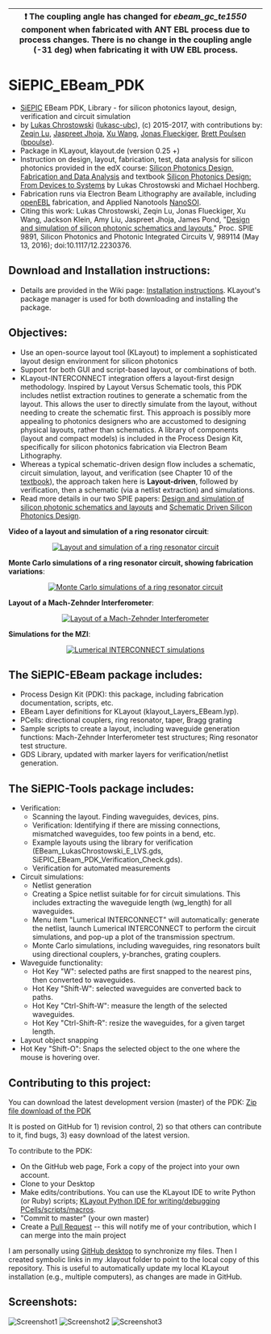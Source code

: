| :exclamation: The coupling angle has changed for *ebeam_gc_te1550* component when fabricated with ANT EBL process due to process changes. There is no change in the coupling angle (-31 deg) when fabricating it with UW EBL process.     |
|-----------------------------------------|


# SiEPIC_EBeam_PDK

- <a href="www.siepic.ubc.ca">SiEPIC</a> EBeam PDK, Library - for silicon photonics layout, design, verification and circuit simulation
- by <a href="https://ca.linkedin.com/in/chrostowski">Lukas Chrostowski</a> (<a href="http://github.com/lukasc-ubc">lukasc-ubc</a>), (c) 2015-2017, with contributions by: <a href="https://ca.linkedin.com/in/zeqin-lu-13a52394">Zeqin Lu</a>, <a href="https://uk.linkedin.com/in/jaspreet-jhoja-00a56b64">Jaspreet Jhoja</a>, <a href="https://ca.linkedin.com/in/121comeon">Xu Wang</a>, <a href="https://ca.linkedin.com/in/jonas-flückiger-92a4831">Jonas Flueckiger</a>, <a href="https://www.linkedin.com/in/brett-poulsen-7bb7b449">Brett Poulsen</a> (<a href="https://github.com/bpoulse">bpoulse</a>).
- Package in KLayout, klayout.de (version 0.25 +)
- Instruction on design, layout, fabrication, test, data analysis for silicon photonics provided in the edX course: <a href="http://edx.org/course/silicon-photonics-design-fabrication-ubcx-phot1x">Silicon Photonics Design, Fabrication and Data Analysis</a> and textbook <a href="http://www.cambridge.org/ca/academic/subjects/engineering/electronic-optoelectronic-devices-and-nanotechnology/silicon-photonics-design-devices-systems">Silicon Photonics Design: From Devices to Systems</a> by Lukas Chrostowski and Michael Hochberg.
- Fabrication runs via Electron Beam Lithography are available, including <a href="https://www.linkedin.com/pulse/openebl-fabrication-test-passive-silicon-photonic-lukas-chrostowski">openEBL</a> fabrication, and Applied Nanotools <a href="http://www.appliednt.com/nanosoi/">NanoSOI</a>.
- Citing this work:  Lukas Chrostowski, Zeqin Lu, Jonas Flueckiger, Xu Wang, Jackson Klein, Amy Liu, Jaspreet Jhoja, James Pond,
"<a href="http://mina.ubc.ca/ref_design-and-simulation-sili">Design and simulation of silicon photonic schematics and layouts</a>," Proc. SPIE 9891, Silicon Photonics and Photonic Integrated Circuits V, 989114 (May 13, 2016); doi:10.1117/12.2230376.

## Download and Installation instructions:
 - Details are provided in the Wiki page: <a href="https://github.com/lukasc-ubc/SiEPIC_EBeam_PDK/wiki/Installation-instructions">Installation instructions</a>. KLayout's package manager is used for both downloading and installing the package.

 
## Objectives:
 - Use an open-source layout tool (KLayout) to implement a sophisticated layout design environment for silicon photonics
 - Support for both GUI and script-based layout, or combinations of both.
 - KLayout-INTERCONNECT integration offers a layout-first design methodology. Inspired by Layout Versus Schematic tools, this PDK includes netlist extraction routines to generate a schematic from the layout. This allows the user to directly simulate from the layout, without needing to create the schematic first. This approach is possibly more appealing to photonics designers who are accustomed to designing physical layouts, rather than schematics. A library of components (layout and compact models) is included in the Process Design Kit, specifically for silicon photonics fabrication via Electron Beam Lithography.
 - Whereas a typical schematic-driven design flow includes a schematic, circuit simulation, layout, and verification (see Chapter 10 of the <a href="http://www.cambridge.org/ca/academic/subjects/engineering/electronic-optoelectronic-devices-and-nanotechnology/silicon-photonics-design-devices-systems">textbook</a>), the approach taken here is <b>Layout-driven</b>, followed by verification, then a schematic (via a netlist extraction) and simulations.
 - Read more details in our two SPIE papers: <a href="http://mina.ubc.ca/ref_design-and-simulation-sili">Design and simulation of silicon photonic schematics and layouts</a> and <a href="http://mina.ubc.ca/ref_schematic-driven-silicon-p">Schematic Driven Silicon Photonics Design</a>.


**Video of a layout and simulation of a ring resonator circuit**:

<p align="center">
  <a href="https://www.youtube.com/watch?v=1E47VP6Fod0">
  <img src="http://img.youtube.com/vi/1E47VP6Fod0/0.jpg" alt="Layout and simulation of a ring resonator circuit"/>
  </a>
</p>

**Monte Carlo simulations of a ring resonator circuit, showing fabrication variations**:

<p align="center">
  <a href="https://www.youtube.com/watch?v=gUiBsVRlzPE">
  <img src="http://img.youtube.com/vi/gUiBsVRlzPE/0.jpg" alt="Monte Carlo simulations of a ring resonator circuit"/>
  </a>
</p>

**Layout of a Mach-Zehnder Interferometer**:

<p align="center">
  <a href="http://www.youtube.com/watch?v=FRmkGjVUIH4">
  <img src="http://img.youtube.com/vi/FRmkGjVUIH4/0.jpg" alt="Layout of a Mach-Zehnder Interferometer"/>
  </a>
</p>

**Simulations for the MZI**:

<p align="center">
  <a href="http://www.youtube.com/watch?v=1bVO4bpiO58">
  <img src="http://img.youtube.com/vi/1bVO4bpiO58/0.jpg" alt="Lumerical INTERCONNECT simulations"/>
  </a>
</p>

## The SiEPIC-EBeam package includes:

- Process Design Kit (PDK): this package, including fabrication documentation, scripts, etc.
- EBeam Layer definitions for KLayout (klayout_Layers_EBeam.lyp).
- PCells: directional couplers, ring resonator, taper, Bragg grating
- Sample scripts to create a layout, including waveguide generation functions: Mach-Zehnder Interferometer test structures; Ring resonator test structure.
- GDS Library, updated with marker layers for verification/netlist generation.

## The SiEPIC-Tools package includes:

- Verification: 
  - Scanning the layout. Finding waveguides, devices, pins.  
  - Verification: Identifying if there are missing connections, mismatched waveguides, too few points in a bend, etc. 
  - Example layouts using the library for verification (EBeam_LukasChrostowski_E_LVS.gds, SiEPIC_EBeam_PDK_Verification_Check.gds).
  - Verification for automated measurements
- Circuit simulations:
  - Netlist generation
  - Creating a Spice netlist suitable for for circuit simulations. This includes extracting the waveguide length (wg_length) for all waveguides.
  - Menu item "Lumerical INTERCONNECT" will automatically: generate the netlist, launch Lumerical INTERCONNECT to perform the circuit simulations, and pop-up a plot of the transmission spectrum.
  - Monte Carlo simulations, including waveguides, ring resonators built using directional couplers, y-branches, grating couplers.
- Waveguide functionality: 
  - Hot Key "W": selected paths are first snapped to the nearest pins, then converted to waveguides.
  - Hot Key "Shift-W": selected waveguides are converted back to paths.
  - Hot Key "Ctrl-Shift-W": measure the length of the selected waveguides.
  - Hot Key "Ctrl-Shift-R": resize the waveguides, for a given target length.
- Layout object snapping
- Hot Key "Shift-O": Snaps the selected object to the one where the mouse is hovering over.




## Contributing to this project:

You can download the latest development version (master) of the PDK: <a href="https://github.com/lukasc-ubc/SiEPIC_EBeam_PDK/archive/master.zip">Zip file download of the PDK</a>

It is posted on GitHub for 1) revision control, 2) so that others can contribute to it, find bugs, 3) easy download of the latest version.

To contribute to the PDK:
 - On the GitHub web page, Fork a copy of the project into your own account.
 - Clone to your Desktop
 - Make edits/contributions.  You can use the KLayout IDE to write Python (or Ruby) scripts; <a href = http://www.klayout.de/doc/about/macro_editor.html>KLayout Python IDE for writing/debugging PCells/scripts/macros</a>.
 - "Commit to master" (your own master)
 - Create a <a href="https://help.github.com/articles/using-pull-requests/">Pull Request</a> -- this will notify me of your contribution, which I can merge into the main project

I am personally using <a href="https://desktop.github.com/">GitHub desktop</a> to synchronize my files. Then I created symbolic links in my .klayout folder to point to the local copy of this repository. This is useful to automatically update my local KLayout installation (e.g., multiple computers), as changes are made in GitHub.

## Screenshots:

![Screenshot1](https://s3.amazonaws.com/edx-course-phot1x-chrostowski/PastedGraphic-9.png)
![Screenshot2](https://s3.amazonaws.com/edx-course-phot1x-chrostowski/PastedGraphic-10.png)
![Screenshot3](https://s3.amazonaws.com/edx-course-phot1x-chrostowski/KLayout_INTERCONNECT.png)

